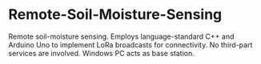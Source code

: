 # Remote-Soil-Moisture-Sensing
Remote soil-moisture sensing. Employs language-standard C++ and Arduino Uno to implement LoRa broadcasts for connectivity. No third-part services are involved. Windows PC acts as base station.
